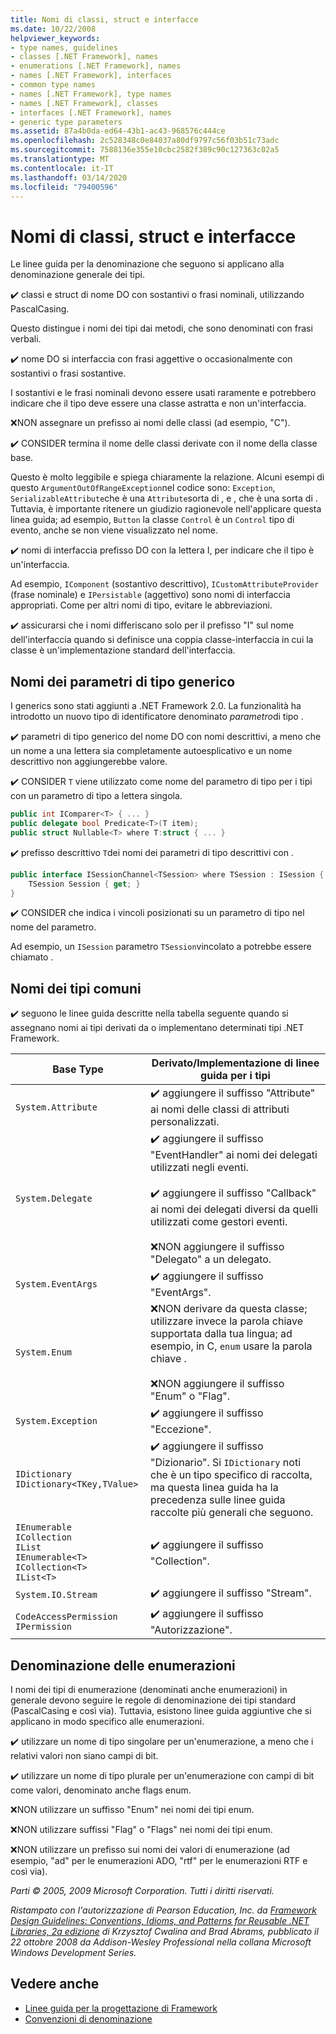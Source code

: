 ```yaml
---
title: Nomi di classi, struct e interfacce
ms.date: 10/22/2008
helpviewer_keywords:
- type names, guidelines
- classes [.NET Framework], names
- enumerations [.NET Framework], names
- names [.NET Framework], interfaces
- common type names
- names [.NET Framework], type names
- names [.NET Framework], classes
- interfaces [.NET Framework], names
- generic type parameters
ms.assetid: 87a4b0da-ed64-43b1-ac43-968576c444ce
ms.openlocfilehash: 2c528348c0e84037a80df9797c56f03b51c73adc
ms.sourcegitcommit: 7588136e355e10cbc2582f389c90c127363c02a5
ms.translationtype: MT
ms.contentlocale: it-IT
ms.lasthandoff: 03/14/2020
ms.locfileid: "79400596"
---
```

# <a name="names-of-classes-structs-and-interfaces"></a>Nomi di classi, struct e interfacce
Le linee guida per la denominazione che seguono si applicano alla denominazione generale dei tipi.

 ✔️ classi e struct di nome DO con sostantivi o frasi nominali, utilizzando PascalCasing.

 Questo distingue i nomi dei tipi dai metodi, che sono denominati con frasi verbali.

 ✔️ nome DO si interfaccia con frasi aggettive o occasionalmente con sostantivi o frasi sostantive.

 I sostantivi e le frasi nominali devono essere usati raramente e potrebbero indicare che il tipo deve essere una classe astratta e non un'interfaccia.

 ❌NON assegnare un prefisso ai nomi delle classi (ad esempio, "C").

 ✔️ CONSIDER termina il nome delle classi derivate con il nome della classe base.

 Questo è molto leggibile e spiega chiaramente la relazione. Alcuni esempi di questo `ArgumentOutOfRangeException`nel codice sono: `Exception`, `SerializableAttribute`che è una `Attribute`sorta di , e , che è una sorta di . Tuttavia, è importante ritenere un giudizio ragionevole nell'applicare questa linea guida; ad esempio, `Button` la classe `Control` è un `Control` tipo di evento, anche se non viene visualizzato nel nome.

 ✔️ nomi di interfaccia prefisso DO con la lettera I, per indicare che il tipo è un'interfaccia.

 Ad esempio, `IComponent` (sostantivo descrittivo), `ICustomAttributeProvider` (frase nominale) e `IPersistable` (aggettivo) sono nomi di interfaccia appropriati. Come per altri nomi di tipo, evitare le abbreviazioni.

 ✔️ assicurarsi che i nomi differiscano solo per il prefisso "I" sul nome dell'interfaccia quando si definisce una coppia classe-interfaccia in cui la classe è un'implementazione standard dell'interfaccia.

## <a name="names-of-generic-type-parameters"></a>Nomi dei parametri di tipo generico
 I generics sono stati aggiunti a .NET Framework 2.0. La funzionalità ha introdotto un nuovo tipo di identificatore denominato *parametro*di tipo .

 ✔️ parametri di tipo generico del nome DO con nomi descrittivi, a meno che un nome a una lettera sia completamente autoesplicativo e un nome descrittivo non aggiungerebbe valore.

 ✔️ CONSIDER `T` viene utilizzato come nome del parametro di tipo per i tipi con un parametro di tipo a lettera singola.

```csharp
public int IComparer<T> { ... }
public delegate bool Predicate<T>(T item);
public struct Nullable<T> where T:struct { ... }
```

 ✔️ prefisso descrittivo `T`dei nomi dei parametri di tipo descrittivi con .

```csharp
public interface ISessionChannel<TSession> where TSession : ISession {
    TSession Session { get; }
}
```

 ✔️ CONSIDER che indica i vincoli posizionati su un parametro di tipo nel nome del parametro.

 Ad esempio, un `ISession` parametro `TSession`vincolato a potrebbe essere chiamato .

## <a name="names-of-common-types"></a>Nomi dei tipi comuni
 ✔️ seguono le linee guida descritte nella tabella seguente quando si assegnano nomi ai tipi derivati da o implementano determinati tipi .NET Framework.

|Base Type|Derivato/Implementazione di linee guida per i tipi|
|---------------|------------------------------------------|
|`System.Attribute`|✔️ aggiungere il suffisso "Attribute" ai nomi delle classi di attributi personalizzati.|
|`System.Delegate`|✔️ aggiungere il suffisso "EventHandler" ai nomi dei delegati utilizzati negli eventi.<br /><br /> ✔️ aggiungere il suffisso "Callback" ai nomi dei delegati diversi da quelli utilizzati come gestori eventi.<br /><br /> ❌NON aggiungere il suffisso "Delegato" a un delegato.|
|`System.EventArgs`|✔️ aggiungere il suffisso "EventArgs".|
|`System.Enum`|❌NON derivare da questa classe; utilizzare invece la parola chiave supportata dalla tua lingua; ad esempio, in C, `enum` usare la parola chiave .<br /><br /> ❌NON aggiungere il suffisso "Enum" o "Flag".|
|`System.Exception`|✔️ aggiungere il suffisso "Eccezione".|
|`IDictionary` <br /> `IDictionary<TKey,TValue>`|✔️ aggiungere il suffisso "Dizionario". Si `IDictionary` noti che è un tipo specifico di raccolta, ma questa linea guida ha la precedenza sulle linee guida raccolte più generali che seguono.|
|`IEnumerable` <br /> `ICollection` <br /> `IList` <br /> `IEnumerable<T>` <br /> `ICollection<T>` <br /> `IList<T>`|✔️ aggiungere il suffisso "Collection".|
|`System.IO.Stream`|✔️ aggiungere il suffisso "Stream".|
|`CodeAccessPermission IPermission`|✔️ aggiungere il suffisso "Autorizzazione".|

## <a name="naming-enumerations"></a>Denominazione delle enumerazioni
 I nomi dei tipi di enumerazione (denominati anche enumerazioni) in generale devono seguire le regole di denominazione dei tipi standard (PascalCasing e così via). Tuttavia, esistono linee guida aggiuntive che si applicano in modo specifico alle enumerazioni.

 ✔️ utilizzare un nome di tipo singolare per un'enumerazione, a meno che i relativi valori non siano campi di bit.

 ✔️ utilizzare un nome di tipo plurale per un'enumerazione con campi di bit come valori, denominato anche flags enum.

 ❌NON utilizzare un suffisso "Enum" nei nomi dei tipi enum.

 ❌NON utilizzare suffissi "Flag" o "Flags" nei nomi dei tipi enum.

 ❌NON utilizzare un prefisso sui nomi dei valori di enumerazione (ad esempio, "ad" per le enumerazioni ADO, "rtf" per le enumerazioni RTF e così via).

 *Parti © 2005, 2009 Microsoft Corporation. Tutti i diritti riservati.*

 *Ristampato con l'autorizzazione di Pearson Education, Inc. da [Framework Design Guidelines: Conventions, Idioms, and Patterns for Reusable .NET Libraries, 2a edizione](https://www.informit.com/store/framework-design-guidelines-conventions-idioms-and-9780321545619) di Krzysztof Cwalina and Brad Abrams, pubblicato il 22 ottobre 2008 da Addison-Wesley Professional nella collana Microsoft Windows Development Series.*

## <a name="see-also"></a>Vedere anche

- [Linee guida per la progettazione di Framework](../../../docs/standard/design-guidelines/index.md)
- [Convenzioni di denominazione](../../../docs/standard/design-guidelines/naming-guidelines.md)
